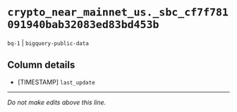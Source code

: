 # `crypto_near_mainnet_us._sbc_cf7f781091940bab32083ed83bd453b`
`bq-1` | `bigquery-public-data`

## Column details
* [TIMESTAMP] `last_update`

-------------------------------------------------------------------------------
*Do not make edits above this line.*
